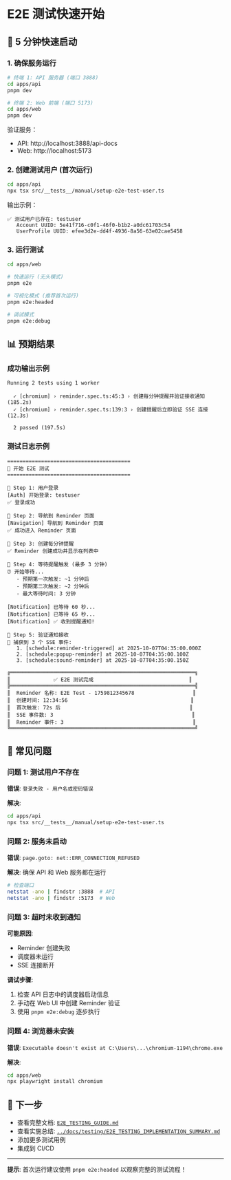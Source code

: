 # E2E 测试快速开始

## 🚀 5 分钟快速启动

### 1. 确保服务运行

```bash
# 终端 1: API 服务器 (端口 3888)
cd apps/api
pnpm dev

# 终端 2: Web 前端 (端口 5173)
cd apps/web
pnpm dev
```

验证服务：
- API: http://localhost:3888/api-docs
- Web: http://localhost:5173

### 2. 创建测试用户 (首次运行)

```bash
cd apps/api
npx tsx src/__tests__/manual/setup-e2e-test-user.ts
```

输出示例：
```
✅ 测试用户已存在: testuser
   Account UUID: 5e41f716-c0f1-46f0-b1b2-a0dc61703c54
   UserProfile UUID: efee3d2e-dd4f-4936-8a56-63e02cae5458
```

### 3. 运行测试

```bash
cd apps/web

# 快速运行 (无头模式)
pnpm e2e

# 可视化模式 (推荐首次运行)
pnpm e2e:headed

# 调试模式
pnpm e2e:debug
```

## 📊 预期结果

### 成功输出示例

```
Running 2 tests using 1 worker

  ✓ [chromium] › reminder.spec.ts:45:3 › 创建每分钟提醒并验证接收通知 (185.2s)
  ✓ [chromium] › reminder.spec.ts:139:3 › 创建提醒后立即验证 SSE 连接 (12.3s)

  2 passed (197.5s)
```

### 测试日志示例

```
========================================
🚀 开始 E2E 测试
========================================

📝 Step 1: 用户登录
[Auth] 开始登录: testuser
✅ 登录成功

📝 Step 2: 导航到 Reminder 页面
[Navigation] 导航到 Reminder 页面
✅ 成功进入 Reminder 页面

📝 Step 3: 创建每分钟提醒
✅ Reminder 创建成功并显示在列表中

📝 Step 4: 等待提醒触发 (最多 3 分钟)
⏰ 开始等待...
   - 预期第一次触发: ~1 分钟后
   - 预期第二次触发: ~2 分钟后
   - 最大等待时间: 3 分钟

[Notification] 已等待 60 秒...
[Notification] 已等待 65 秒...
[Notification] ✅ 收到提醒通知!

📝 Step 5: 验证通知接收
📡 捕获到 3 个 SSE 事件:
   1. [schedule:reminder-triggered] at 2025-10-07T04:35:00.000Z
   2. [schedule:popup-reminder] at 2025-10-07T04:35:00.100Z
   3. [schedule:sound-reminder] at 2025-10-07T04:35:00.150Z

╔════════════════════════════════════════════════════════════╗
║              ✅ E2E 测试完成                               ║
╠════════════════════════════════════════════════════════════╣
║  Reminder 名称: E2E Test - 1759812345678                   ║
║  创建时间: 12:34:56                                        ║
║  首次触发: 72s 后                                          ║
║  SSE 事件数: 3                                             ║
║  Reminder 事件: 3                                          ║
╚════════════════════════════════════════════════════════════╝
```

## 🐛 常见问题

### 问题 1: 测试用户不存在

**错误**: `登录失败 - 用户名或密码错误`

**解决**:
```bash
cd apps/api
npx tsx src/__tests__/manual/setup-e2e-test-user.ts
```

### 问题 2: 服务未启动

**错误**: `page.goto: net::ERR_CONNECTION_REFUSED`

**解决**: 确保 API 和 Web 服务都在运行
```bash
# 检查端口
netstat -ano | findstr :3888  # API
netstat -ano | findstr :5173  # Web
```

### 问题 3: 超时未收到通知

**可能原因**:
- Reminder 创建失败
- 调度器未运行
- SSE 连接断开

**调试步骤**:
1. 检查 API 日志中的调度器启动信息
2. 手动在 Web UI 中创建 Reminder 验证
3. 使用 `pnpm e2e:debug` 逐步执行

### 问题 4: 浏览器未安装

**错误**: `Executable doesn't exist at C:\Users\...\chromium-1194\chrome.exe`

**解决**:
```bash
cd apps/web
npx playwright install chromium
```

## 📝 下一步

- 查看完整文档: [`E2E_TESTING_GUIDE.md`](./E2E_TESTING_GUIDE.md)
- 查看实施总结: [`../docs/testing/E2E_TESTING_IMPLEMENTATION_SUMMARY.md`](../../docs/testing/E2E_TESTING_IMPLEMENTATION_SUMMARY.md)
- 添加更多测试用例
- 集成到 CI/CD

---

**提示**: 首次运行建议使用 `pnpm e2e:headed` 以观察完整的测试流程！
